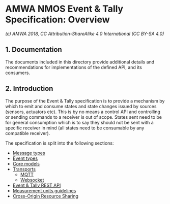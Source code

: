 # AMWA NMOS Event & Tally Specification: Overview

_(c) AMWA 2018, CC Attribution-ShareAlike 4.0 International (CC BY-SA 4.0)_

## 1. Documentation

The documents included in this directory provide additional details and recommendations for implementations of the defined API, and its consumers.

## 2. Introduction

The purpose of the Event & Tally specification is to provide a mechanism by which to emit and consume states and state changes issued by sources (sensors, actuators etc). This is by no means a control API and controlling or sending commands to a receiver is out of scope. States sent need to be for general consumption which is to say they should not be sent with a specific receiver in mind (all states need to be consumable by any compatible receiver).

The specification is split into the following sections:

* [Message types](2.0.%20Message_types.md)
* [Event types](3.0.%20Event_types.md)
* [Core models](4.0.%20Core_models.md)
* [Transports](5.0.%20Transports.md)
  * [MQTT](5.1.%20Transport%20-%20MQTT.md)
  * [Websocket](5.2.%20Transport%20-%20Websocket.md)  
* [Event & Tally REST API](6.0.%20Event%20and%20tally%20rest%20api.md)
* [Measurement units guidelines](7.0.%20Measurement_units_guidelines.md)
* [Cross-Origin Resource Sharing](8.0.%20Cross-Origin%20Resource%20Sharing.md)